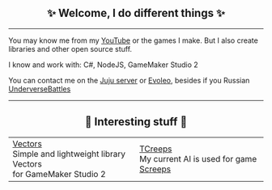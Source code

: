 <h2 align="center">✨ Welcome, I do different things ✨</h2>

---

You may know me from my [YouTube](https://www.youtube.com/channel/UCyycIj2oeDsGdrOhMpDI5VA) or the games I make. But I also create libraries and other open source stuff.

I know and work with: C#, NodeJS, GameMaker Studio 2

You can contact me on the [Juju server](https://discord.gg/8krYCqr) or [Evoleo](https://discord.gg/WRsgumM2T6), besides if you Russian [UnderverseBattles](https://discord.gg/fdHSm9vkj7)

---

<h2 align="center">🐢 Interesting stuff 🐢</h2>

| | |
|-|-|
| [Vectors](https://github.com/Tornado-Technology/Vectors)<br> Simple and lightweight library Vectors<br> for GameMaker Studio 2 | [TCreeps](https://github.com/Tornado-Technology/TCreeps)<br> My current AI is used for game [Screeps](https://screeps.com/)|
